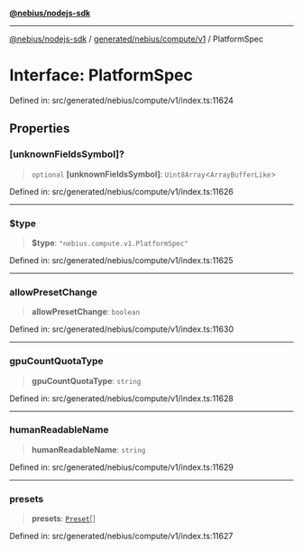 [**@nebius/nodejs-sdk**](../../../../../README.md)

***

[@nebius/nodejs-sdk](../../../../../README.md) / [generated/nebius/compute/v1](../README.md) / PlatformSpec

# Interface: PlatformSpec

Defined in: src/generated/nebius/compute/v1/index.ts:11624

## Properties

### \[unknownFieldsSymbol\]?

> `optional` **\[unknownFieldsSymbol\]**: `Uint8Array`\<`ArrayBufferLike`\>

Defined in: src/generated/nebius/compute/v1/index.ts:11626

***

### $type

> **$type**: `"nebius.compute.v1.PlatformSpec"`

Defined in: src/generated/nebius/compute/v1/index.ts:11625

***

### allowPresetChange

> **allowPresetChange**: `boolean`

Defined in: src/generated/nebius/compute/v1/index.ts:11630

***

### gpuCountQuotaType

> **gpuCountQuotaType**: `string`

Defined in: src/generated/nebius/compute/v1/index.ts:11628

***

### humanReadableName

> **humanReadableName**: `string`

Defined in: src/generated/nebius/compute/v1/index.ts:11629

***

### presets

> **presets**: [`Preset`](Preset.md)[]

Defined in: src/generated/nebius/compute/v1/index.ts:11627

